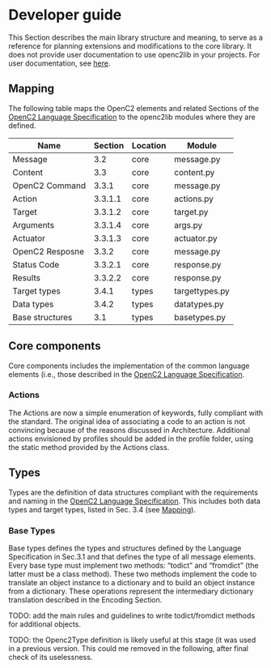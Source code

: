 # Developer guide

This Section describes the main library structure and meaning, to serve as a reference for planning extensions and modifications to the core library. It does not provide user documentation to use openc2lib in your projects. For user documentation, see [here](userdocumentation.md).

## Mapping

The following table maps the OpenC2 elements and related Sections of the [OpenC2 Language Specification](https://docs.oasis-open.org/openc2/oc2ls/v1.0/cs02/oc2ls-v1.0-cs02.pdf) to the openc2lib modules where they are defined.


| Name                | Section   | Location   | Module           |
|---------------------|-----------|------------|------------------|
| Message             | 3.2       | core       | message.py       |
| Content             | 3.3       | core       | content.py       |
| OpenC2 Command      | 3.3.1     | core       | message.py       |
| Action              | 3.3.1.1   | core       | actions.py       |
| Target              | 3.3.1.2   | core       | target.py        |
| Arguments           | 3.3.1.4   | core       | args.py          |
| Actuator            | 3.3.1.3   | core       | actuator.py      |
| OpenC2 Resposne     | 3.3.2     | core       | message.py       |
| Status Code         | 3.3.2.1   | core       | response.py      |
| Results             | 3.3.2.2   | core       | response.py      |
| Target types        | 3.4.1     | types      | targettypes.py   |
| Data types          | 3.4.2     | types      | datatypes.py     |
| Base structures     | 3.1       | types      | basetypes.py     |



  
                                               


## Core components

Core components includes the implementation of the common language elements (i.e., those described in the [OpenC2 Language Specification](https://docs.oasis-open.org/openc2/oc2ls/v1.0/cs02/oc2ls-v1.0-cs02.pdf). 

### Actions

The Actions are now a simple enumeration of keywords, fully compliant with the standard. The original idea of associating a code to an action is not convincing because of the reasons discussed in Architecture. 
Additional actions envisioned by profiles should be added in the profile folder, using the static method provided by the Actions class.

## Types

Types are the definition of data structures compliant with the requirements and naming in the [OpenC2 Language Specification](https://docs.oasis-open.org/openc2/oc2ls/v1.0/cs02/oc2ls-v1.0-cs02.pdf). This includes both data types and target types, listed in Sec. 3.4 (see [Mapping](#mapping)).


### Base Types

Base types defines the types and structures defined by the Language Specification in Sec.3.1 and that defines the type of all message elements. Every base type must implement two methods: “todict” and “fromdict” (the latter must be a class method).
These two methods implement the code to translate an object instance to a dictionary and to build an object instance from a dictionary. These operations represent the intermediary dictionary translation described in the Encoding Section.

TODO: add the main rules and guidelines to write todict/fromdict methods for additional objects.

TODO: the Openc2Type definition is likely useful at this stage (it was used in a previous version. This could me removed in the following, after final check of its uselessness.

